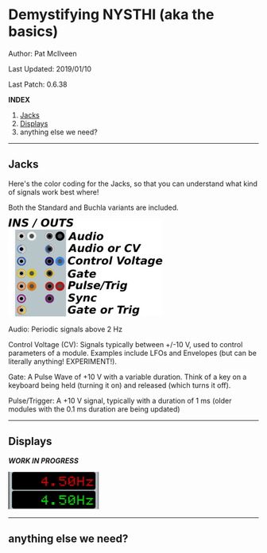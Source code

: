 # Demystifying NYSTHI (aka the basics)

Author: Pat McIlveen

Last Updated: 2019/01/10

Last Patch: 0.6.38

**INDEX** 

1. [Jacks](#jacks)
2. [Displays](#displays)
3. anything else we need?

---

## Jacks

Here's the color coding for the Jacks, so that you can understand what kind of signals work best where! 

Both the Standard and Buchla variants are included.

![](./inputoutput.png)

Audio: Periodic signals above 2 Hz

Control Voltage (CV): Signals typically between +/-10 V, used to control parameters of a module. Examples include LFOs and Envelopes (but can be literally anything! EXPERIMENT!).

Gate: A Pulse Wave of +10 V with a variable duration. Think of a key on a keyboard being held (turning it on) and released (which turns it off). 

Pulse/Trigger: A +10 V signal, typically with a duration of 1 ms (older modules with the 0.1 ms duration are being updated) 

---

## Displays

***WORK IN PROGRESS***

![Displays](./displays.png)

---

## anything else we need?


